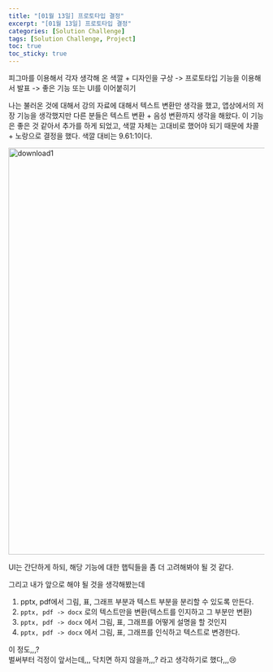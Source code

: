 ```yaml
---
title: "[01월 13일] 프로토타입 결정"
excerpt: "[01월 13일] 프로토타입 결정"
categories: [Solution Challenge]
tags: [Solution Challenge, Project]
toc: true
toc_sticky: true
---
```


피그마를 이용해서 각자 생각해 온 색깔 + 디자인을 구상 -> 프로토타입 기능을 이용해서 발표 -> 좋은 기능 또는 UI를 이어붙히기 <br>

나는 불러온 것에 대해서 강의 자료에 대해서 텍스트 변환만 생각을 했고, 앱상에서의 저장 기능을 생각했지만 다른 분들은 텍스트 변환 + 음성 변환까지 생각을 해왔다. 이 기능은 좋은 것 같아서 추가를 하게 되었고, 색깔 자체는 고대비로 했어야 되기 때문에 차콜 + 노랑으로 결정을 했다. 색깔 대비는 9.61:1이다. <br>

<img width="800" alt="download1" src="https://user-images.githubusercontent.com/96654391/212273170-80fb780a-8425-433d-8af2-0f69372c616e.png"> <br>

UI는 간단하게 하되, 해당 기능에 대한 햅틱들을 좀 더 고려해봐야 될 것 같다. <br>

그리고 내가 앞으로 해야 될 것을 생각해봤는데 <br>

1. pptx, pdf에서 그림, 표, 그래프 부분과 텍스트 부분을 분리할 수 있도록 만든다.
2. `pptx, pdf -> docx` 로의 텍스트만을 변환(텍스트를 인지하고 그 부분만 변환)
3. `pptx, pdf -> docx` 에서 그림, 표, 그래프를 어떻게 설명을 할 것인지
4. `pptx, pdf -> docx` 에서 그림, 표, 그래프를 인식하고 텍스트로 변경한다. <br>

이 정도,,,? <br>
벌써부터 걱정이 앞서는데,,, 닥치면 하지 않을까,,,? 라고 생각하기로 했다,,,😢
